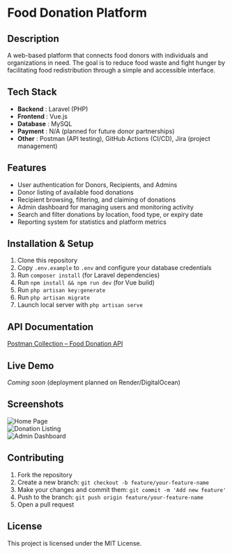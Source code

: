 # Food Donation Platform

## Description  
A web-based platform that connects food donors with individuals and organizations in need. The goal is to reduce food waste and fight hunger by facilitating food redistribution through a simple and accessible interface.

## Tech Stack  
- **Backend** : Laravel (PHP)  
- **Frontend** : Vue.js  
- **Database** : MySQL  
- **Payment** : N/A (planned for future donor partnerships)  
- **Other** : Postman (API testing), GitHub Actions (CI/CD), Jira (project management)

## Features  
- User authentication for Donors, Recipients, and Admins  
- Donor listing of available food donations  
- Recipient browsing, filtering, and claiming of donations  
- Admin dashboard for managing users and monitoring activity  
- Search and filter donations by location, food type, or expiry date  
- Reporting system for statistics and platform metrics  

## Installation & Setup  
1. Clone this repository  
2. Copy `.env.example` to `.env` and configure your database credentials  
3. Run `composer install` (for Laravel dependencies)  
4. Run `npm install && npm run dev` (for Vue build)  
5. Run `php artisan key:generate`  
6. Run `php artisan migrate`  
7. Launch local server with `php artisan serve`

## API Documentation  
[Postman Collection – Food Donation API](https://www.postman.com/your-workspace-link)

## Live Demo  
_Coming soon_ (deployment planned on Render/DigitalOcean)

## Screenshots  
<!-- Replace with actual image links -->
![Home Page](screenshots/homepage.png)  
![Donation Listing](screenshots/listing.png)  
![Admin Dashboard](screenshots/admin.png)

## Contributing  
1. Fork the repository  
2. Create a new branch: `git checkout -b feature/your-feature-name`  
3. Make your changes and commit them: `git commit -m 'Add new feature'`  
4. Push to the branch: `git push origin feature/your-feature-name`  
5. Open a pull request

## License  
This project is licensed under the MIT License.
